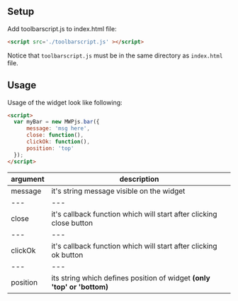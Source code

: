 ## Setup

Add toolbarscript.js to index.html file:

```html
<script src='./toolbarscript.js' ></script>
```

Notice that ```toolbarscript.js``` must be in the same directory as ```index.html``` file.

## Usage

Usage of the widget look like following:

```html
<script>
  var myBar = new MWPjs.bar({
      message: 'msg here',
      close: function(),
      clickOk: function(),
      position: 'top'
  });
</script>
```

argument | description
--- | ---
message | it's string message visible on the widget
--- | ---
close | it's callback function which will start after clicking close button
--- | ---
clickOk | it's callback function which will start after clicking ok button
--- | ---
position | its string which defines position of widget **(only 'top' or 'bottom)**
